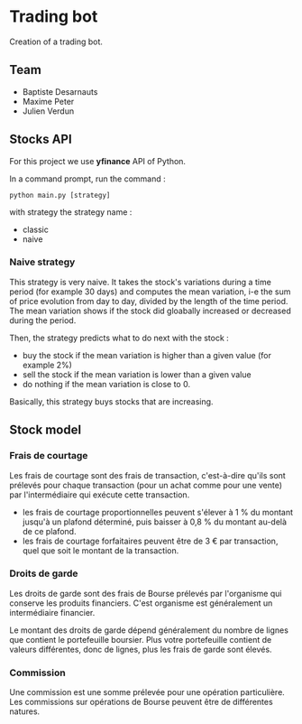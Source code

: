 # Trading bot

Creation of a trading bot.

## Team

- Baptiste Desarnauts
- Maxime Peter
- Julien Verdun

## Stocks API

For this project we use **yfinance** API of Python.

In a command prompt, run the command :

```
python main.py [strategy]
```

with strategy the strategy name :

- classic
- naive

### Naive strategy

This strategy is very naive. It takes the stock's variations during a time period (for example 30 days) and computes the mean variation, i-e the sum of price evolution from day to day, divided by the length of the time period. The mean variation shows if the stock did gloabally increased or decreased during the period.

Then, the strategy predicts what to do next with the stock :

- buy the stock if the mean variation is higher than a given value (for example 2%)
- sell the stock if the mean variation is lower than a given value
- do nothing if the mean variation is close to 0.

Basically, this strategy buys stocks that are increasing.

## Stock model

### Frais de courtage

Les frais de courtage sont des frais de transaction, c'est-à-dire qu'ils sont prélevés pour chaque transaction (pour un achat comme pour une vente) par l'intermédiaire qui exécute cette transaction.

- les frais de courtage proportionnelles peuvent s'élever à 1 % du montant jusqu'à un plafond déterminé, puis baisser à 0,8 % du montant au-delà de ce plafond.
- les frais de courtage forfaitaires peuvent être de 3 € par transaction, quel que soit le montant de la transaction.

### Droits de garde

Les droits de garde sont des frais de Bourse prélevés par l'organisme qui conserve les produits financiers. C'est organisme est généralement un intermédiaire financier.

Le montant des droits de garde dépend généralement du nombre de lignes que contient le portefeuille boursier. Plus votre portefeuille contient de valeurs différentes, donc de lignes, plus les frais de garde sont élevés.

### Commission

Une commission est une somme prélevée pour une opération particulière. Les commissions sur opérations de Bourse peuvent être de différentes natures.
